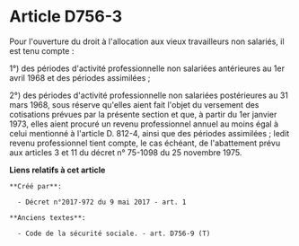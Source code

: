 # Article D756-3

Pour l'ouverture du droit à l'allocation aux vieux travailleurs non salariés, il est tenu compte : 

1°) des périodes d'activité professionnelle non salariées antérieures au 1er avril 1968 et des périodes assimilées ; 

2°) des périodes d'activité professionnelle non salariées postérieures au 31 mars 1968, sous réserve qu'elles aient fait
l'objet du versement des cotisations prévues par la présente section et que, à partir du 1er janvier 1973, elles aient
procuré un revenu professionnel annuel au moins égal à celui mentionné à l'article D. 812-4, ainsi que des périodes
assimilées ; ledit revenu professionnel tient compte, le cas échéant, de l'abattement prévu aux articles 3 et 11 du décret n°
75-1098 du 25 novembre 1975.

**Liens relatifs à cet article**

	**Créé par**:

	  - Décret n°2017-972 du 9 mai 2017 - art. 1

	**Anciens textes**:

	  - Code de la sécurité sociale. - art. D756-9 (T)
